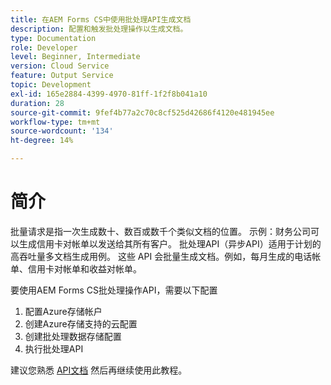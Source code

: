 ```yaml
---
title: 在AEM Forms CS中使用批处理API生成文档
description: 配置和触发批处理操作以生成文档。
type: Documentation
role: Developer
level: Beginner, Intermediate
version: Cloud Service
feature: Output Service
topic: Development
exl-id: 165e2884-4399-4970-81ff-1f2f8b041a10
duration: 28
source-git-commit: 9fef4b77a2c70c8cf525d42686f4120e481945ee
workflow-type: tm+mt
source-wordcount: '134'
ht-degree: 14%

---
```


# 简介

批量请求是指一次生成数十、数百或数千个类似文档的位置。 示例：财务公司可以生成信用卡对帐单以发送给其所有客户。
批处理API（异步API）适用于计划的高吞吐量多文档生成用例。 这些 API 会批量生成文档。例如，每月生成的电话帐单、信用卡对帐单和收益对帐单。

要使用AEM Forms CS批处理操作API，需要以下配置

1. 配置Azure存储帐户
1. 创建Azure存储支持的云配置
1. 创建批处理数据存储配置
1. 执行批处理API

建议您熟悉 [API文档](https://experienceleague.adobe.com/docs/experience-manager-cloud-service/assets/batch-api.yaml?lang=en) 然后再继续使用此教程。
